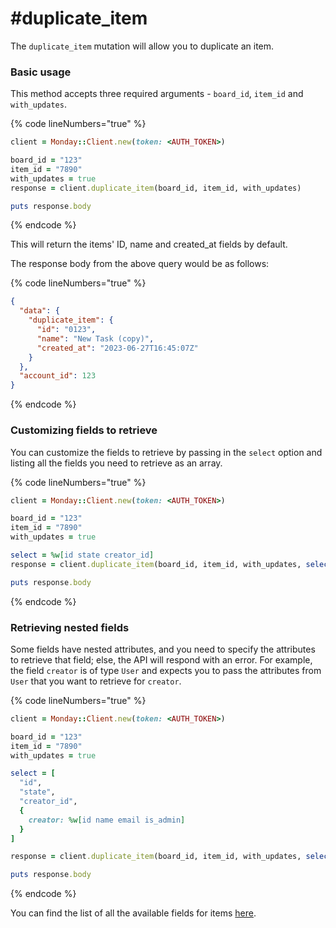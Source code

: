# #duplicate\_item

The `duplicate_item` mutation will allow you to duplicate an item.

### Basic usage

This method accepts three required arguments - `board_id`, `item_id` and `with_updates`.

{% code lineNumbers="true" %}
```ruby
client = Monday::Client.new(token: <AUTH_TOKEN>)

board_id = "123"
item_id = "7890"
with_updates = true
response = client.duplicate_item(board_id, item_id, with_updates)

puts response.body
```
{% endcode %}

This will return the items' ID, name and created\_at fields by default.

The response body from the above query would be as follows:

{% code lineNumbers="true" %}
```json
{
  "data": {
    "duplicate_item": {
      "id": "0123",
      "name": "New Task (copy)",
      "created_at": "2023-06-27T16:45:07Z"
    }
  },
  "account_id": 123
}
```
{% endcode %}

### Customizing fields to retrieve

You can customize the fields to retrieve by passing in the `select` option and listing all the fields you need to retrieve as an array.

{% code lineNumbers="true" %}
```ruby
client = Monday::Client.new(token: <AUTH_TOKEN>)

board_id = "123"
item_id = "7890"
with_updates = true

select = %w[id state creator_id]
response = client.duplicate_item(board_id, item_id, with_updates, select: select)

puts response.body
```
{% endcode %}

### Retrieving nested fields

Some fields have nested attributes, and you need to specify the attributes to retrieve that field; else, the API will respond with an error. For example, the field `creator` is of type `User` and expects you to pass the attributes from `User` that you want to retrieve for `creator`.

{% code lineNumbers="true" %}
```ruby
client = Monday::Client.new(token: <AUTH_TOKEN>)

board_id = "123"
item_id = "7890"
with_updates = true

select = [
  "id",
  "state",
  "creator_id",
  {
    creator: %w[id name email is_admin]
  }
]

response = client.duplicate_item(board_id, item_id, with_updates, select: select)

puts response.body
```
{% endcode %}

You can find the list of all the available fields for items [here](https://developer.monday.com/api-reference/docs/items#fields).
